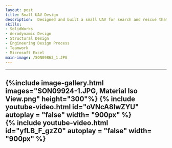 ```yaml
---
layout: post
title: Small UAV Design
description:  Designed and built a small UAV for search and rescue that weighed less than 12 lbs and featured a droppable payload. I was the lead CAD designer and was responsible for modelling over 100+ components in SolidWorks. Five successful test flights were completed with three flights performing payload drops.
skills: 
- SolidWorks
- Aerodynamic Design
- Structural Design
- Engineering Design Process
- Teamwork
- Microsoft Excel
main-image: /SON09863_1.JPG
---
```


---
{%include image-gallery.html images="SON09924-1.JPG, Material Iso View.png" height="300"%}
{% include youtube-video.html id="oVNcA8IwZYU" autoplay = "false" width= "900px" %}  
{% include youtube-video.html id="yfLB_F_gzZ0" autoplay = "false" width= "900px" %}  
---
